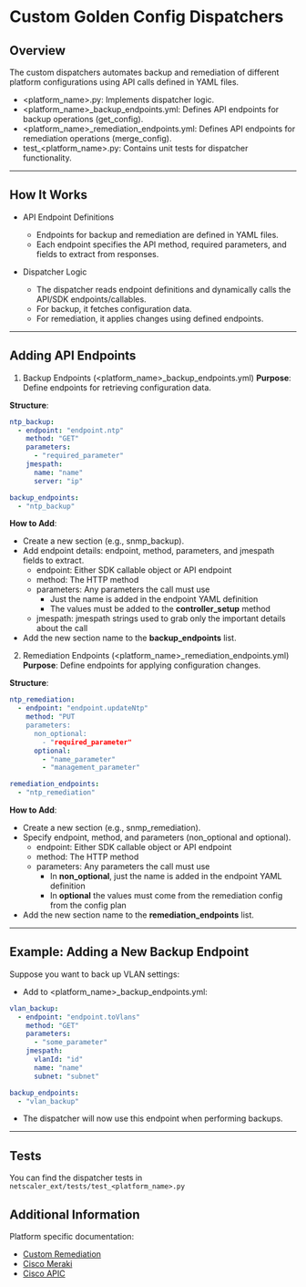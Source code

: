 # Custom Golden Config Dispatchers

## Overview

The custom dispatchers automates backup and remediation of different platform configurations using API calls defined in YAML files.

- <platform_name>.py: Implements dispatcher logic.
- <platform_name>\_backup_endpoints.yml: Defines API endpoints for backup operations (get_config).
- <platform_name>\_remediation_endpoints.yml: Defines API endpoints for remediation operations (merge_config).
- test\_<platform_name>.py: Contains unit tests for dispatcher functionality.

---

## How It Works

- API Endpoint Definitions

  - Endpoints for backup and remediation are defined in YAML files.
  - Each endpoint specifies the API method, required parameters, and fields to extract from responses.

- Dispatcher Logic

  - The dispatcher reads endpoint definitions and dynamically calls the API/SDK endpoints/callables.
  - For backup, it fetches configuration data.
  - For remediation, it applies changes using defined endpoints.

---

## Adding API Endpoints

1. Backup Endpoints (<platform_name>\_backup_endpoints.yml)
   **Purpose**: Define endpoints for retrieving configuration data.

**Structure**:

```yaml
ntp_backup:
  - endpoint: "endpoint.ntp"
    method: "GET"
    parameters:
      - "required_parameter"
    jmespath:
      name: "name"
      server: "ip"

backup_endpoints:
  - "ntp_backup"
```

**How to Add**:

- Create a new section (e.g., snmp_backup).
- Add endpoint details: endpoint, method, parameters, and jmespath fields to extract.
  - endpoint: Either SDK callable object or API endpoint
  - method: The HTTP method
  - parameters: Any parameters the call must use
    - Just the name is added in the endpoint YAML definition
    - The values must be added to the **controller_setup** method
  - jmespath: jmespath strings used to grab only the important details about the call
- Add the new section name to the **backup_endpoints** list.

2. Remediation Endpoints (<platform_name>\_remediation_endpoints.yml)
   **Purpose**: Define endpoints for applying configuration changes.

**Structure**:

```yaml
ntp_remediation:
  - endpoint: "endpoint.updateNtp"
    method: "PUT
    parameters:
      non_optional:
        - "required_parameter"
      optional:
        - "name_parameter"
        - "management_parameter"

remediation_endpoints:
  - "ntp_remediation"
```

**How to Add**:

- Create a new section (e.g., snmp_remediation).
- Specify endpoint, method, and parameters (non_optional and optional).
  - endpoint: Either SDK callable object or API endpoint
  - method: The HTTP method
  - parameters: Any parameters the call must use
    - In **non_optional**, just the name is added in the endpoint YAML definition
    - In **optional** the values must come from the remediation config from the config plan
- Add the new section name to the **remediation_endpoints** list.

---

## Example: Adding a New Backup Endpoint

Suppose you want to back up VLAN settings:

- Add to <platform_name>\_backup_endpoints.yml:

```yaml
vlan_backup:
  - endpoint: "endpoint.toVlans"
    method: "GET"
    parameters:
      - "some_parameter"
    jmespath:
      vlanId: "id"
      name: "name"
      subnet: "subnet"

backup_endpoints:
  - "vlan_backup"
```

- The dispatcher will now use this endpoint when performing backups.

---

## Tests

You can find the dispatcher tests in `netscaler_ext/tests/test_<platform_name>.py`

## Additional Information

Platform specific documentation:

- [Custom Remediation](golden_config_docs/custom_remediation.md)
- [Cisco Meraki](golden_config_docs/cisco_meraki.md)
- [Cisco APIC](golden_config_docs/cisco_apic.md)
